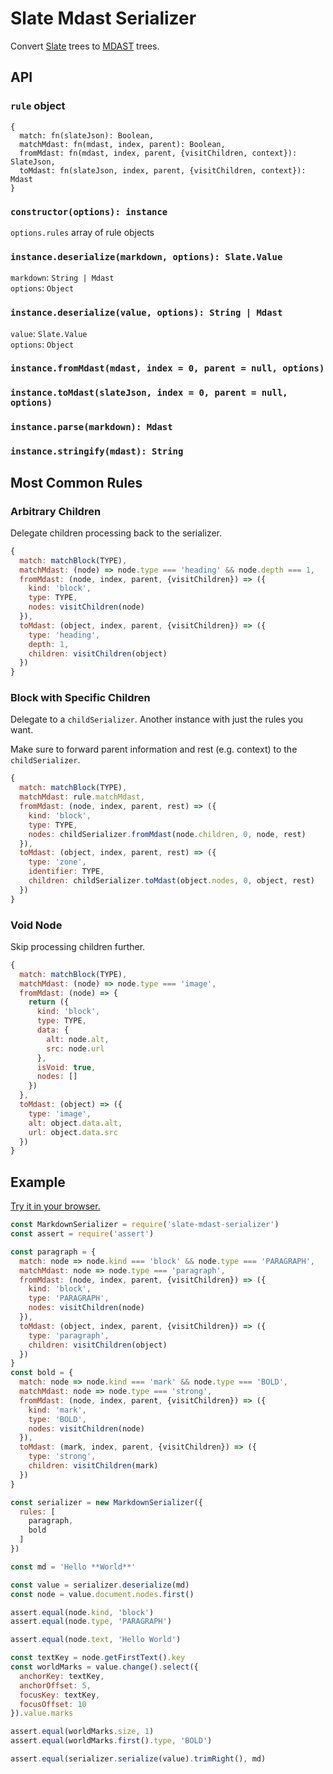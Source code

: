 # Slate Mdast Serializer

Convert [Slate](https://github.com/ianstormtaylor/slate) trees to [MDAST](https://github.com/syntax-tree/mdast) trees.

## API

### `rule` object

```
{
  match: fn(slateJson): Boolean,
  matchMdast: fn(mdast, index, parent): Boolean,
  fromMdast: fn(mdast, index, parent, {visitChildren, context}): SlateJson,
  toMdast: fn(slateJson, index, parent, {visitChildren, context}): Mdast
}
```

### `constructor(options): instance`

`options.rules` array of rule objects

### `instance.deserialize(markdown, options): Slate.Value`

`markdown`: `String | Mdast`  
`options`: `Object`

### `instance.deserialize(value, options): String | Mdast`

`value`: `Slate.Value`  
`options`: `Object`

### `instance.fromMdast(mdast, index = 0, parent = null, options)`

### `instance.toMdast(slateJson, index = 0, parent = null, options)`

### `instance.parse(markdown): Mdast`

### `instance.stringify(mdast): String`

## Most Common Rules

### Arbitrary Children

Delegate children processing back to the serializer.

```js
{
  match: matchBlock(TYPE),
  matchMdast: (node) => node.type === 'heading' && node.depth === 1,
  fromMdast: (node, index, parent, {visitChildren}) => ({
    kind: 'block',
    type: TYPE,
    nodes: visitChildren(node)
  }),
  toMdast: (object, index, parent, {visitChildren}) => ({
    type: 'heading',
    depth: 1,
    children: visitChildren(object)
  })
}
```

### Block with Specific Children

Delegate to a `childSerializer`. Another instance with just the rules you want.

Make sure to forward parent information and rest (e.g. context) to the `childSerializer`. 

```js
{
  match: matchBlock(TYPE),
  matchMdast: rule.matchMdast,
  fromMdast: (node, index, parent, rest) => ({
    kind: 'block',
    type: TYPE,
    nodes: childSerializer.fromMdast(node.children, 0, node, rest)
  }),
  toMdast: (object, index, parent, rest) => ({
    type: 'zone',
    identifier: TYPE,
    children: childSerializer.toMdast(object.nodes, 0, object, rest)
  })
}
```

### Void Node

Skip processing children further.

```js
{
  match: matchBlock(TYPE),
  matchMdast: (node) => node.type === 'image',
  fromMdast: (node) => {
    return ({
      kind: 'block',
      type: TYPE,
      data: {
        alt: node.alt,
        src: node.url
      },
      isVoid: true,
      nodes: []
    })
  },
  toMdast: (object) => ({
    type: 'image',
    alt: object.data.alt,
    url: object.data.src
  })
}
```

## Example

[Try it in your browser.](https://runkit.com/tpreusse/slate-mdast-serializer)

```js
const MarkdownSerializer = require('slate-mdast-serializer')
const assert = require('assert')

const paragraph = {
  match: node => node.kind === 'block' && node.type === 'PARAGRAPH',
  matchMdast: node => node.type === 'paragraph',
  fromMdast: (node, index, parent, {visitChildren}) => ({
    kind: 'block',
    type: 'PARAGRAPH',
    nodes: visitChildren(node)
  }),
  toMdast: (object, index, parent, {visitChildren}) => ({
    type: 'paragraph',
    children: visitChildren(object)
  })
}
const bold = {
  match: node => node.kind === 'mark' && node.type === 'BOLD',
  matchMdast: node => node.type === 'strong',
  fromMdast: (node, index, parent, {visitChildren}) => ({
    kind: 'mark',
    type: 'BOLD',
    nodes: visitChildren(node)
  }),
  toMdast: (mark, index, parent, {visitChildren}) => ({
    type: 'strong',
    children: visitChildren(mark)
  })
}

const serializer = new MarkdownSerializer({
  rules: [
    paragraph,
    bold
  ]
})

const md = 'Hello **World**'

const value = serializer.deserialize(md)
const node = value.document.nodes.first()

assert.equal(node.kind, 'block')
assert.equal(node.type, 'PARAGRAPH')

assert.equal(node.text, 'Hello World')

const textKey = node.getFirstText().key
const worldMarks = value.change().select({
  anchorKey: textKey,
  anchorOffset: 5,
  focusKey: textKey,
  focusOffset: 10
}).value.marks

assert.equal(worldMarks.size, 1)
assert.equal(worldMarks.first().type, 'BOLD')

assert.equal(serializer.serialize(value).trimRight(), md)
```
